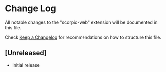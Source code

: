 # Change Log

All notable changes to the "scorpio-web" extension will be documented in this file.

Check [Keep a Changelog](http://keepachangelog.com/) for recommendations on how to structure this file.

## [Unreleased]

- Initial release